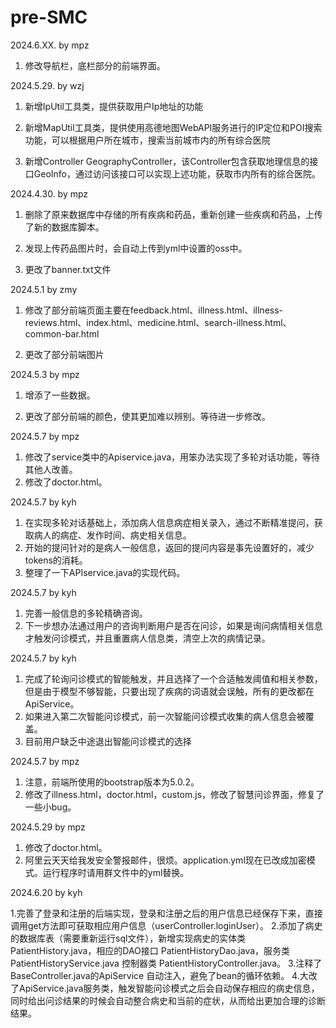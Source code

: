 # pre-SMC

2024.6.XX. by mpz

1. 修改导航栏，底栏部分的前端界面。



2024.5.29. by wzj

1. 新增IpUtil工具类，提供获取用户Ip地址的功能

2. 新增MapUtil工具类，提供使用高德地图WebAPI服务进行的IP定位和POI搜索功能，可以根据用户所在城市，搜索当前城市内的所有综合医院

3. 新增Controller GeographyController，该Controller包含获取地理信息的接口GeoInfo，通过访问该接口可以实现上述功能，获取市内所有的综合医院。




2024.4.30. by mpz 

1. 删除了原来数据库中存储的所有疾病和药品，重新创建一些疾病和药品，上传了新的数据库脚本。 

2. 发现上传药品图片时，会自动上传到yml中设置的oss中。  

3. 更改了banner.txt文件  



2024.5.1 by zmy  

1. 修改了部分前端页面主要在feedback.html、illness.html、illness-reviews.html、index.html、medicine.html、search-illness.html、common-bar.html    

2. 更改了部分前端图片  



2024.5.3 by mpz

1. 增添了一些数据。

2. 更改了部分前端的颜色，使其更加难以辨别。等待进一步修改。



2024.5.7 by mpz

1. 修改了service类中的Apiservice.java，用笨办法实现了多轮对话功能，等待其他人改善。
2. 修改了doctor.html。

2024.5.7 by kyh
1. 在实现多轮对话基础上，添加病人信息病症相关录入，通过不断精准提问，获取病人的病症、发作时间、病史相关信息。
2. 开始的提问针对的是病人一般信息，返回的提问内容是事先设置好的，减少tokens的消耗。
3. 整理了一下APIservice.java的实现代码。

2024.5.7 by kyh
1. 完善一般信息的多轮精确咨询。
2. 下一步想办法通过用户的咨询判断用户是否在问诊，如果是询问病情相关信息才触发问诊模式，并且重置病人信息类，清空上次的病情记录。

2024.5.7 by kyh
1. 完成了轮询问诊模式的智能触发，并且选择了一个合适触发阈值和相关参数，但是由于模型不够智能，只要出现了疾病的词语就会误触，所有的更改都在ApiService。
2. 如果进入第二次智能问诊模式，前一次智能问诊模式收集的病人信息会被覆盖。
3. 目前用户缺乏中途退出智能问诊模式的选择

2024.5.7 by mpz

1. 注意，前端所使用的bootstrap版本为5.0.2。
1. 修改了illness.html，doctor.html，custom.js，修改了智慧问诊界面，修复了一些小bug。

2024.5.29 by mpz

1. 修改了doctor.html。
2. 阿里云天天给我发安全警报邮件，很烦。application.yml现在已改成加密模式。运行程序时请用群文件中的yml替换。

2024.6.20 by kyh

1.完善了登录和注册的后端实现，登录和注册之后的用户信息已经保存下来，直接调用get方法即可获取相应用户信息（userController.loginUser）。
2.添加了病史的数据库表（需要重新运行sql文件），新增实现病史的实体类 PatientHistory.java，相应的DAO接口 PatientHistoryDao.java，服务类 PatientHistoryService.java 控制器类 PatientHistoryController.java。
3.注释了BaseController.java的ApiService 自动注入，避免了bean的循环依赖。
4.大改了ApiService.java服务类，触发智能问诊模式之后会自动保存相应的病史信息，同时给出问诊结果的时候会自动整合病史和当前的症状，从而给出更加合理的诊断结果。




